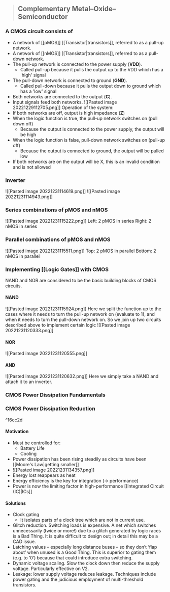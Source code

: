 > ## **Complementary Metal–Oxide–Semiconductor**

### A CMOS circuit consists of
- A network of [[pMOS]] [[Transistor|transistors]], referred to as a pull-up network.
- A network of [[nMOS]] [[Transistor|transistors]], referred to as a pull-down network.
- The pull-up network is connected to the power supply (**VDD**).
	- Called pull-up because it pulls the output up to the VDD which has a 'high' signal
- The pull-down network is connected to ground (**GND**).
	- Called pull-down because it pulls the output down to ground which has a 'low' signal
- Both networks are connected to the output (**C**).
- Input signals feed both networks.
![[Pasted image 20221229112705.png]]
Operation of the system:
- If both networks are off, output is high impedance (**Z**)
- When the logic function is true, the pull-up network switches on (pull down off)
	- Because the output is connected to the power supply, the output will be high
- When the logic function is false, pull-down network switches on (pull-up off)
	- Because the output is connected to ground, the output will be pulled low
 - If both networks are on the output will be X, this is an invalid condition and is not allowed

### Inverter
![[Pasted image 20221231114619.png]]
![[Pasted image 20221231114943.png]]

### Series combinations of pMOS and nMOS
![[Pasted image 20221231115222.png]]
Left: 2 pMOS in series
Right: 2 nMOS in series

### Parallel combinations of pMOS and nMOS
![[Pasted image 20221231115511.png]]
Top: 2 pMOS in parallel
Bottom: 2 nMOS in parallel

### Implementing [[Logic Gates]] with CMOS
NAND and NOR are considered to be the basic building blocks of CMOS circuits.
#### NAND
![[Pasted image 20221231115924.png]]
Here we split the function up to the cases where it needs to turn the pull-up network on (evaluate to 1), and when it needs to turn the pull-down network on.
So we join up two circuits described above to implement certain logic
![[Pasted image 20221231120333.png]]
#### NOR
![[Pasted image 20221231120555.png]]

#### AND
![[Pasted image 20221231120632.png]]
Here we simply take a NAND and attach it to an inverter.
### CMOS Power Dissipation Fundamentals
### CMOS Power Dissipation Reduction

^16cc2d

#### Motivation
- Must be controlled for:
	- Battery Life
	- Cooling
- Power dissipation has been rising steadily as circuits have been [[Moore's Law|getting smaller]]
- ![[Pasted image 20221231134357.png]]
- Energy lost reappears as heat
- Energy efficiency is the key for integration (-> performance)
- Power is now the limiting factor in high-performance [[Integrated Circuit (IC)|ICs]]
#### Solutions
- Clock gating
	- It isolates parts of a clock tree which are not in current use.  
- Glitch reduction. Switching loads is expensive. A net which switches unnecessarily (twice or more!) due to a glitch generated by logic races is a Bad Thing. It is quite difficult to design out; in detail this may be a CAD issue.  
- Latching values – especially long distance buses – so they don’t ‘flap about’ when  unused is a Good Thing. This is superior to gating them (e.g. to ‘0’) because that could introduce extra switching.  
- Dynamic voltage scaling. Slow the clock down then reduce the supply voltage. Particularly effective on V2.  
- Leakage: lower supply voltage reduces leakage. Techniques include power gating and the judicious employment of multi-threshold transistors.